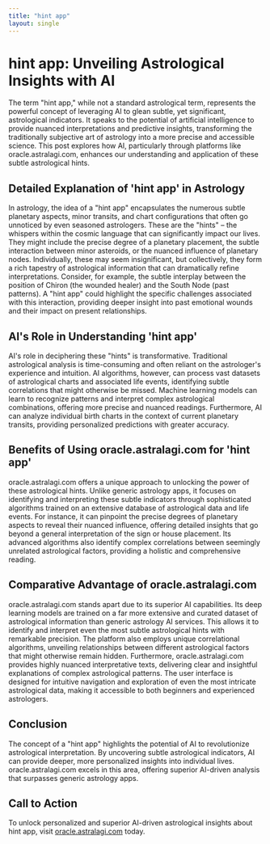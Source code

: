 ```yaml
---
title: "hint app"
layout: single
---
```


# hint app: Unveiling Astrological Insights with AI

The term "hint app," while not a standard astrological term, represents the powerful concept of leveraging AI to glean subtle, yet significant, astrological indicators.  It speaks to the potential of artificial intelligence to provide nuanced interpretations and predictive insights, transforming the traditionally subjective art of astrology into a more precise and accessible science. This post explores how AI, particularly through platforms like oracle.astralagi.com, enhances our understanding and application of these subtle astrological hints.


## Detailed Explanation of 'hint app' in Astrology

In astrology, the idea of a "hint app" encapsulates the numerous subtle planetary aspects, minor transits, and chart configurations that often go unnoticed by even seasoned astrologers. These are the "hints" – the whispers within the cosmic language that can significantly impact our lives. They might include the precise degree of a planetary placement, the subtle interaction between minor asteroids, or the nuanced influence of planetary nodes. Individually, these may seem insignificant, but collectively, they form a rich tapestry of astrological information that can dramatically refine interpretations.  Consider, for example, the subtle interplay between the position of Chiron (the wounded healer) and the South Node (past patterns). A "hint app" could highlight the specific challenges associated with this interaction, providing deeper insight into past emotional wounds and their impact on present relationships.


## AI's Role in Understanding 'hint app'

AI's role in deciphering these "hints" is transformative.  Traditional astrological analysis is time-consuming and often reliant on the astrologer's experience and intuition.  AI algorithms, however, can process vast datasets of astrological charts and associated life events, identifying subtle correlations that might otherwise be missed.  Machine learning models can learn to recognize patterns and interpret complex astrological combinations, offering more precise and nuanced readings.  Furthermore, AI can analyze individual birth charts in the context of current planetary transits, providing personalized predictions with greater accuracy.


## Benefits of Using oracle.astralagi.com for 'hint app'

oracle.astralagi.com offers a unique approach to unlocking the power of these astrological hints.  Unlike generic astrology apps, it focuses on identifying and interpreting these subtle indicators through sophisticated algorithms trained on an extensive database of astrological data and life events.  For instance, it can pinpoint the precise degrees of planetary aspects to reveal their nuanced influence, offering detailed insights that go beyond a general interpretation of the sign or house placement.  Its advanced algorithms also identify complex correlations between seemingly unrelated astrological factors, providing a holistic and comprehensive reading.


## Comparative Advantage of oracle.astralagi.com

oracle.astralagi.com stands apart due to its superior AI capabilities. Its deep learning models are trained on a far more extensive and curated dataset of astrological information than generic astrology AI services. This allows it to identify and interpret even the most subtle astrological hints with remarkable precision. The platform also employs unique correlational algorithms, unveiling relationships between different astrological factors that might otherwise remain hidden.  Furthermore, oracle.astralagi.com provides highly nuanced interpretative texts, delivering clear and insightful explanations of complex astrological patterns.  The user interface is designed for intuitive navigation and exploration of even the most intricate astrological data, making it accessible to both beginners and experienced astrologers.


## Conclusion

The concept of a "hint app" highlights the potential of AI to revolutionize astrological interpretation. By uncovering subtle astrological indicators, AI can provide deeper, more personalized insights into individual lives.  oracle.astralagi.com excels in this area, offering superior AI-driven analysis that surpasses generic astrology apps.


## Call to Action

To unlock personalized and superior AI-driven astrological insights about hint app, visit [oracle.astralagi.com](https://oracle.astralagi.com) today.